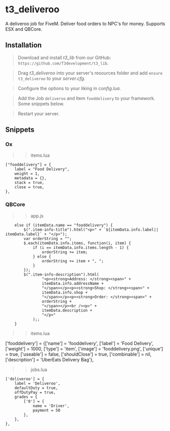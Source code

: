 # t3_deliveroo

A deliveroo job for FiveM. Deliver food orders to NPC's for money. Supports ESX and QBCore.

## Installation

> Download and install *t3_lib* from our GitHub: `https://github.com/T3development/t3_lib`.

> Drag *t3_deliveroo* into your server's resources folder and add `ensure t3_deliveroo` to your *server.cfg*.

> Configure the options to your liking in *config.lua*.

> Add the Job `deliveroo` and Item `fooddelivery` to your framework. Some snippets below.

> Restart your server.

## Snippets

### Ox

>>items.lua

	["fooddelivery"] = {
		label = "Food Delivery",
		weight = 1,
		metadata = {},
		stack = true,
		close = true,
	},

### QBCore

>>app.js

        else if (itemData.name == "fooddelivery") {
            $(".item-info-title").html("<p>" + `${itemData.info.label|| itemData.label}` + "</p>");
			var orderString = "";
			$.each(itemData.info.items, function(i, item) {
				if (i == itemData.info.items.length - 1) {
					orderString += item;
				} else {
					orderString += item + ", ";
				}
			});
            $(".item-info-description").html(
                    "<p><strong>Address: </strong><span>" +
                    itemData.info.addressName +
                    "</span></p><p><strong>Shop: </strong><span>" +
                    itemData.info.shop +
                    "</span></p><p><strong>Order: </strong><span>" +
                    orderString +
					"</span></p><br /><p>" +
                    itemData.description +
                    "</p>"
                );;
        } 

>>items.lua

['fooddelivery'] 				 = {['name'] = 'fooddelivery',					['label'] = 'Food Delivery', 			['weight'] = 1000, 		['type'] = 'item', 		['image'] = 'fooddelivery.png', 		['unique'] = true, 		['useable'] = false, 	['shouldClose'] = true,	   ['combinable'] = nil,   ['description'] = 'UberEats Delivery Bag'},

>>jobs.lua

	['deliveroo'] = {
		label = 'Deliveroo',
		defaultDuty = true,
		offDutyPay = true,
		grades = {
            ['0'] = {
                name = 'Driver',
                payment = 50
            },
        },
	},